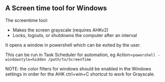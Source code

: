A Screen time tool for Windows
---



The screentime tool:
- Makes the screen grayscale (requires AHKv2)
- Locks, logouts, or shutdowns the computer after an interval

It opens a window in powershell which can be exited by the user.

This can be run in Task Scheduler for automation, eg Action=`powershell -windowstyle=hidden /path/to/ScreenTime`


NOTE: the color filters for windows should be enabled in the Windows settings in order for the AHK ctrl+win+C shortcut to work for Grayscale.
